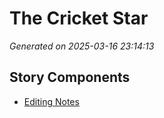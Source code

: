 # The Cricket Star

*Generated on 2025-03-16 23:14:13*

## Story Components

- [Editing Notes](./editing_notes.txt)
